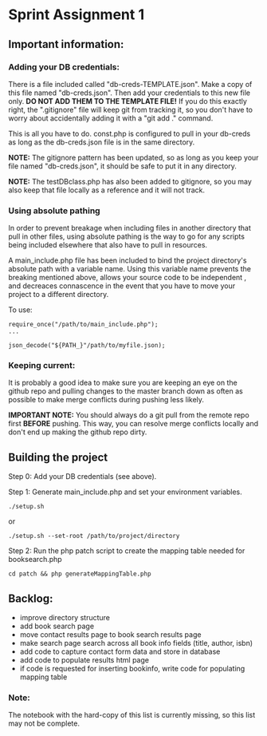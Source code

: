 # Sprint Assignment 1

## Important information:

### Adding your DB credentials:

There is a file included called "db-creds-TEMPLATE.json". Make a copy of this file named "db-creds.json". Then add your credentials to this new file only. 
**DO NOT ADD THEM TO THE TEMPLATE FILE!** If you do this exactly right, the ".gitignore" file will keep git from tracking it, so you don't have to worry about 
accidentally adding it with a "git add ." command.

This is all you have to do. const.php is configured to pull in your db-creds as long as the db-creds.json file is in the same directory.

**NOTE:** The gitignore pattern has been updated, so as long as you keep your file named "db-creds.json", it should be safe to put it in any directory.

**NOTE:** The testDBclass.php has also been added to gitignore, so you may also keep that file locally as a reference and it will not track.

### Using absolute pathing

In order to prevent breakage when including files in another directory that pull in other files, using absolute pathing is the way to go for any scripts being 
included elsewhere that also have to pull in resources.

A main_include.php file has been included to bind the project directory's absolute path with a variable name. Using this variable name prevents the breaking 
mentioned above, allows your source code to be independent , and decreaces connascence in the event that you have to move 
your project to a different directory.

To use:

    require_once("/path/to/main_include.php");
    ...
    
    json_decode("${PATH_}"/path/to/myfile.json);

### Keeping current:

It is probably a good idea to make sure you are keeping an eye on the github repo and pulling changes to the master branch down as often as possible to make 
merge conflicts during pushing less likely.

**IMPORTANT NOTE:** You should always do a git pull from the remote repo first **BEFORE** pushing. This way, you can resolve merge conflicts locally and don't 
end up making the github repo dirty.

## Building the project

Step 0: Add your DB credentials (see above).

Step 1: Generate main_include.php and set your environment variables.

    ./setup.sh

or

    ./setup.sh --set-root /path/to/project/directory

Step 2: Run the php patch script to create the mapping table needed for booksearch.php

    cd patch && php generateMappingTable.php

## Backlog:

- improve directory structure
- add book search page
- move contact results page to book search results page
- make search page search across all book info fields (title, author, isbn)
- add code to capture contact form data and store in database
- add code to populate results html page
- if code is requested for inserting bookinfo, write code for populating mapping table

### Note:

The notebook with the hard-copy of this list is currently missing, so this list may not be complete.
